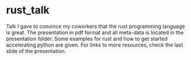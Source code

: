 # rust_talk
Talk I gave to convince my coworkers that the rust programming language is great.
The presentation in pdf format and all meta-data is located in the presentation folder.
Some examples for rust and how to get started accelerating python are given.
For links to more resources, check the last slide of the presentation.

